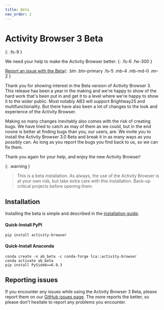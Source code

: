 ```yaml
---
title: Beta
nav_order: 2
---
```

# Activity Browser 3 Beta
{: .fs-9 }

We need your help to make the Activity Browser better.
{: .fs-6 .fw-300 }

[Report an issue with the Beta](https://github.com/LCA-ActivityBrowser/activity-browser/issues/new?template=beta_report.yml){: .btn .btn-primary .fs-5 .mb-4 .mb-md-0 .mr-2 }

Thank you for showing interest in the Beta version of Activity Browser 3. This release has been a year in the making and we're happy to show of the hard work that's been put in and get it to a level where we're happy to show it to the wider public. Most notably AB3 will support Brightway25 and multifunctionality. But there have also been a lot of changes to the look and experience of the Activity Browser.

Making so many changes inevitably also comes with the risk of creating bugs. We have tried to catch as may of them as we could, but in the end noone is better at finding bugs than you, our users, are. We invite you to install the Activity Browser 3.0 Beta and break it in as many ways as you possibly can. As long as you report the bugs you find back to us, so we can fix them.

Thank you again for your help, and enjoy the new Activity Browser!

{: .warning }
> This is a beta installation. As always, the use of the Activity Browser is at your own risk, but take extra care with this installation. Back-up critical projects before opening them.

## Installation
Installing the beta is simple and described in the [installation guide](getting-started/installation.md).

#### Quick-Install PyPI
```
pip install activity-browser
```

#### Quick-Install Anaconda
```
conda create -n ab_beta -c conda-forge lca::activity-browser
conda activate ab_beta
pip install PySide6==6.9.3
```

## Reporting issues
If you encounter any issues while using the Activity Browser 3 Beta, please report them on our [GitHub issues page](https://github.com/LCA-ActivityBrowser/activity-browser/issues/new?template=beta_report.yml). The more reports the better, so please don't hesitate to report any problems you encounter.
